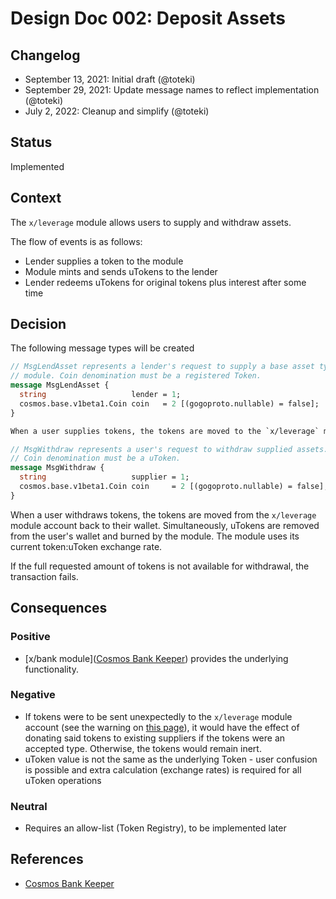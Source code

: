 # Design Doc 002: Deposit Assets

## Changelog

- September 13, 2021: Initial draft (@toteki)
- September 29, 2021: Update message names to reflect implementation (@toteki)
- July 2, 2022: Cleanup and simplify (@toteki)

## Status

Implemented

## Context

The `x/leverage` module allows users to supply and withdraw assets.

The flow of events is as follows:

- Lender supplies a token to the module
- Module mints and sends uTokens to the lender
- Lender redeems uTokens for original tokens plus interest after some time

## Decision

The following message types will be created

```proto
// MsgLendAsset represents a lender's request to supply a base asset type to the
// module. Coin denomination must be a registered Token.
message MsgLendAsset {
  string                   lender = 1;
  cosmos.base.v1beta1.Coin coin   = 2 [(gogoproto.nullable) = false];
}

When a user supplies tokens, the tokens are moved to the `x/leverage` module account. Simultaneously, uTokens are minted and sent to the user's wallet. The module uses its current token:uToken exchange rate.

// MsgWithdraw represents a user's request to withdraw supplied assets.
// Coin denomination must be a uToken.
message MsgWithdraw {
  string                   supplier = 1;
  cosmos.base.v1beta1.Coin coin     = 2 [(gogoproto.nullable) = false];
}
```

When a user withdraws tokens, the tokens are moved from the `x/leverage` module account back to their wallet. Simultaneously, uTokens are removed from the user's wallet and burned by the module. The module uses its current token:uToken exchange rate.

If the full requested amount of tokens is not available for withdrawal, the transaction fails.

## Consequences

### Positive

- [x/bank module]([Cosmos Bank Keeper](https://github.com/cosmos/cosmos-sdk/blob/v0.44.0/x/bank/spec/02_keepers.md)) provides the underlying functionality.

### Negative

- If tokens were to be sent unexpectedly to the `x/leverage` module account (see the warning on [this page](https://docs.cosmos.network/master/modules/bank/)), it would have the effect of donating said tokens to existing suppliers if the tokens were an accepted type. Otherwise, the tokens would remain inert.
- uToken value is not the same as the underlying Token - user confusion is possible and extra calculation (exchange rates) is required for all uToken operations

### Neutral

- Requires an allow-list (Token Registry), to be implemented later

## References

- [Cosmos Bank Keeper](https://github.com/cosmos/cosmos-sdk/blob/v0.44.0/x/bank/spec/02_keepers.md)
